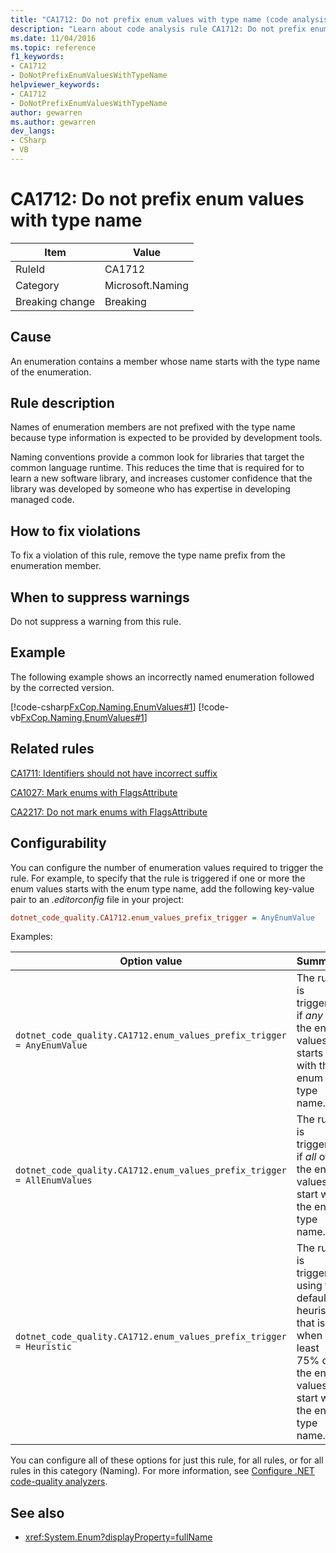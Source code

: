```yaml
---
title: "CA1712: Do not prefix enum values with type name (code analysis)"
description: "Learn about code analysis rule CA1712: Do not prefix enum values with type name"
ms.date: 11/04/2016
ms.topic: reference
f1_keywords:
- CA1712
- DoNotPrefixEnumValuesWithTypeName
helpviewer_keywords:
- CA1712
- DoNotPrefixEnumValuesWithTypeName
author: gewarren
ms.author: gewarren
dev_langs:
- CSharp
- VB
---
```

# CA1712: Do not prefix enum values with type name

|Item|Value|
|-|-|
|RuleId|CA1712|
|Category|Microsoft.Naming|
|Breaking change|Breaking|

## Cause

An enumeration contains a member whose name starts with the type name of the enumeration.

## Rule description

Names of enumeration members are not prefixed with the type name because type information is expected to be provided by development tools.

Naming conventions provide a common look for libraries that target the common language runtime. This reduces the time that is required for to learn a new software library, and increases customer confidence that the library was developed by someone who has expertise in developing managed code.

## How to fix violations

To fix a violation of this rule, remove the type name prefix from the enumeration member.

## When to suppress warnings

Do not suppress a warning from this rule.

## Example

The following example shows an incorrectly named enumeration followed by the corrected version.

[!code-csharp[FxCop.Naming.EnumValues#1](../../../../samples/snippets/fundamentals/code-analysis/csharp/ca1712-do-not-prefix-enum-values-with-type-name_1.cs)]
[!code-vb[FxCop.Naming.EnumValues#1](../../../../samples/snippets/fundamentals/code-analysis/visualbasic/ca1712-do-not-prefix-enum-values-with-type-name_1.vb)]

## Related rules

[CA1711: Identifiers should not have incorrect suffix](../code-quality/ca1711.md)

[CA1027: Mark enums with FlagsAttribute](../code-quality/ca1027.md)

[CA2217: Do not mark enums with FlagsAttribute](../code-quality/ca2217.md)

## Configurability

You can configure the number of enumeration values required to trigger the rule. For example, to specify that the rule is triggered if one or more the enum values starts with the enum type name, add the following key-value pair to an *.editorconfig* file in your project:

```ini
dotnet_code_quality.CA1712.enum_values_prefix_trigger = AnyEnumValue
```

Examples:

| Option value | Summary |
| --- | --- |
|`dotnet_code_quality.CA1712.enum_values_prefix_trigger = AnyEnumValue` | The rule is triggered if *any* of the enum values starts with the enum type name.
|`dotnet_code_quality.CA1712.enum_values_prefix_trigger = AllEnumValues` | The rule is triggered if *all* of the enum values start with the enum type name.
|`dotnet_code_quality.CA1712.enum_values_prefix_trigger = Heuristic` | The rule is triggered using the default heuristic, that is, when at least 75% of the enum values start with the enum type name.

You can configure all of these options for just this rule, for all rules, or for all rules in this category (Naming). For more information, see [Configure .NET code-quality analyzers](configure-fxcop-analyzers.md).

## See also

- <xref:System.Enum?displayProperty=fullName>
